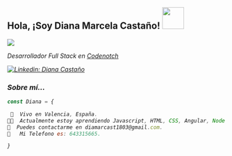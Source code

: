 <h2> Hola, ¡Soy Diana Marcela Castaño! <img src="https://media.giphy.com/media/mGcNjsfWAjY5AEZNw6/giphy.gif" width="50"></h2>
<img align="center" src="https://media4.giphy.com/media/L1R1tvI9svkIWwpVYr/giphy.gif?cid=ecf05e470di26998hg0vt3m2pfplfzvaj1aijjr7kunnpx2n&rid=giphy.gif&ct=g">
<p><em>Desarrollador Full Stack en <a href="https://www.codenotch.com/">Codenotch</a></br>


[![Linkedin: Diana Castaño](https://img.shields.io/badge/-dianaCastaño-blue?style=flat-square&logo=Linkedin&logoColor=white&link=https:https://www.linkedin.com/in/diana-marcela-casta%C3%B1o-088490247/)](https://www.linkedin.com/in/diana-marcela-casta%C3%B1o-088490247/)



### Sobre mí...

```javascript
const Diana = {

 📍  Vivo en Valencia, España.
👩‍🎓  Actualmente estoy aprendiendo Javascript, HTML, CSS, Angular, Node Js, Typescript ...
📧  Puedes contactarme en diamarcast1803@gmail.com.
📱   Mi Telefono es: 643315665.

}
```
